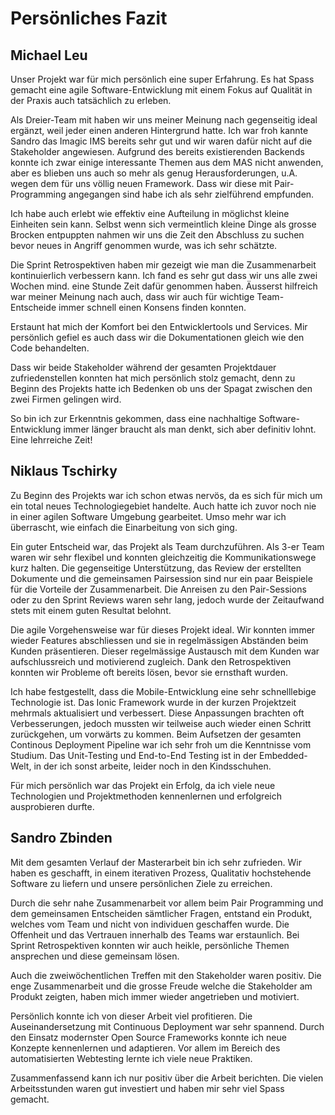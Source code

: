 # Persönliches Fazit
## Michael Leu

Unser Projekt war für mich persönlich eine super Erfahrung. Es hat Spass gemacht eine agile Software-Entwicklung mit einem Fokus auf Qualität in der Praxis auch tatsächlich zu erleben.

Als Dreier-Team mit haben wir uns meiner Meinung nach gegenseitig ideal ergänzt, weil jeder einen anderen Hintergrund hatte. Ich war froh kannte Sandro das Imagic IMS bereits sehr gut und wir waren dafür nicht auf die Stakeholder angewiesen. Aufgrund des bereits existierenden Backends konnte ich zwar einige interessante Themen aus dem MAS nicht anwenden, aber es blieben uns auch so mehr als genug Herausforderungen, u.A. wegen dem für uns völlig neuen Framework. Dass wir diese mit Pair-Programming angegangen sind habe ich als sehr zielführend empfunden.

Ich habe auch erlebt wie effektiv eine Aufteilung in möglichst kleine Einheiten sein kann. Selbst wenn sich vermeintlich kleine Dinge als grosse Brocken entpuppten nahmen wir uns die Zeit den Abschluss zu suchen bevor neues in Angriff genommen wurde, was ich sehr schätzte.

Die Sprint Retrospektiven haben mir gezeigt wie man die Zusammenarbeit kontinuierlich verbessern kann. Ich fand es sehr gut dass wir uns alle zwei Wochen mind. eine Stunde Zeit dafür genommen haben. Äusserst hilfreich war meiner Meinung nach auch, dass wir auch für wichtige Team-Entscheide immer schnell einen Konsens finden konnten.

Erstaunt hat mich der Komfort bei den Entwicklertools und Services. Mir persönlich gefiel es auch dass wir die Dokumentationen gleich wie den Code behandelten.

Dass wir beide Stakeholder während der gesamten Projektdauer zufriedenstellen konnten hat mich persönlich stolz gemacht, denn zu Beginn des Projekts hatte ich Bedenken ob uns der Spagat zwischen den zwei Firmen gelingen wird.

So bin ich zur Erkenntnis gekommen, dass eine nachhaltige Software-Entwicklung immer länger braucht als man denkt, sich aber definitiv lohnt. Eine lehrreiche Zeit!

## Niklaus Tschirky

Zu Beginn des Projekts war ich schon etwas nervös, da es sich für mich um ein total neues Technologiegebiet handelte. Auch hatte ich zuvor noch nie in einer agilen Software Umgebung gearbeitet. Umso mehr war ich überrascht, wie einfach die Einarbeitung von sich ging. 

Ein guter Entscheid war, das Projekt als Team durchzuführen. Als 3-er Team waren wir sehr flexibel und konnten gleichzeitig die Kommunikationswege kurz halten. Die gegenseitige Unterstützung, das Review der erstellten Dokumente und die gemeinsamen Pairsession sind nur ein paar Beispiele für die Vorteile der Zusammenarbeit. Die Anreisen zu den Pair-Sessions oder zu den Sprint Reviews waren sehr lang, jedoch wurde der Zeitaufwand stets mit einem guten Resultat belohnt.

Die agile Vorgehensweise war für dieses Projekt ideal. Wir konnten immer wieder Features abschliessen und sie in regelmässigen Abständen beim Kunden präsentieren. Dieser regelmässige Austausch mit dem Kunden war aufschlussreich und motivierend zugleich. Dank den Retrospektiven konnten wir Probleme oft bereits lösen, bevor sie ernsthaft wurden. 

Ich habe festgestellt, dass die Mobile-Entwicklung eine sehr schnelllebige Technologie ist. Das Ionic Framework wurde in der kurzen Projektzeit mehrmals aktualisiert und verbessert. Diese Anpassungen brachten oft Verbesserungen, jedoch mussten wir teilweise auch wieder einen Schritt zurückgehen, um vorwärts zu kommen. Beim Aufsetzen der gesamten Continous Deployment Pipeline war ich sehr froh um die Kenntnisse vom Studium. Das Unit-Testing und End-to-End Testing ist in der Embedded-Welt, in der ich sonst arbeite, leider noch in den Kindsschuhen.

Für mich persönlich war das Projekt ein Erfolg, da ich viele neue Technologien und Projektmethoden kennenlernen und erfolgreich ausprobieren durfte.

## Sandro Zbinden

Mit dem gesamten Verlauf der Masterarbeit bin ich sehr zufrieden. Wir haben es geschafft, in einem iterativen Prozess, Qualitativ hochstehende Software zu liefern und unsere persönlichen Ziele zu erreichen. 

Durch die sehr nahe Zusammenarbeit vor allem beim Pair Programming und dem gemeinsamen Entscheiden sämtlicher Fragen, entstand ein Produkt, welches vom Team und nicht von individuen geschaffen wurde.  Die Offenheit und das Vertrauen innerhalb des Teams war erstaunlich. Bei Sprint Retrospektiven konnten wir auch heikle, persönliche Themen ansprechen und diese gemeinsam lösen. 

Auch die zweiwöchentlichen Treffen mit den Stakeholder waren positiv. Die enge Zusammenarbeit und die grosse Freude welche die Stakeholder am Produkt zeigten, haben mich immer wieder angetrieben und motiviert. 

Persönlich konnte ich von dieser Arbeit viel profitieren. Die Auseinandersetzung mit Continuous Deployment war sehr spannend. Durch den Einsatz modernster Open Source Frameworks konnte ich neue Konzepte kennenlernen und adaptieren. Vor allem im Bereich des automatisierten Webtesting lernte ich viele neue Praktiken.

Zusammenfassend kann ich nur positiv über die Arbeit berichten. Die vielen Arbeitsstunden waren gut investiert und haben mir sehr viel Spass gemacht. 

